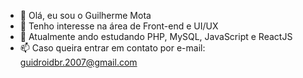 - 👋 Olá, eu sou o Guilherme Mota
- 👀 Tenho interesse na área de Front-end e UI/UX
- 🌱 Atualmente ando estudando PHP, MySQL, JavaScript e ReactJS
- 📫 Caso queira entrar em contato por e-mail: guidroidbr.2007@gmail.com

